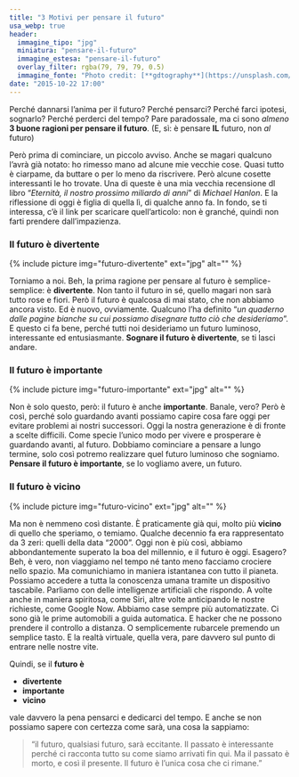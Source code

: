 ```yaml
---
title: "3 Motivi per pensare il futuro"
usa_webp: true
header:
  immagine_tipo: "jpg"
  miniatura: "pensare-il-futuro"
  immagine_estesa: "pensare-il-futuro"
  overlay_filter: rgba(79, 79, 79, 0.5)
  immagine_fonte: "Photo credit: [**gdtography**](https://unsplash.com/@gdtography)"
date: "2015-10-22 17:00"
---
```


Perché dannarsi l’anima per il futuro? Perché pensarci? Perché farci ipotesi, sognarlo? Perché perderci del tempo? Pare paradossale, ma ci sono _almeno_ **3 buone ragioni per pensare il futuro**. (E, sì: è pensare **IL** futuro, non _al_ futuro)

Però prima di cominciare, un piccolo avviso. Anche se magari qualcuno l’avrà già notato: ho rimesso mano ad alcune mie vecchie cose. Quasi tutto è ciarpame, da buttare o per lo meno da riscrivere. Però alcune cosette interessanti le ho trovate. Una di queste è una mia vecchia recensione dl libro “_Eternità, il nostro prossimo miliardo di anni_” di _Michael Hanlon_. E la riflessione di oggi è figlia di quella lì, di qualche anno fa. In fondo, se ti interessa, c’è il link per scaricare quell’articolo: non è granché, quindi non farti prendere dall’impazienza.

### Il futuro è divertente

{% include picture img="futuro-divertente" ext="jpg" alt="" %}

Torniamo a noi. Beh, la prima ragione per pensare al futuro è semplice-semplice: è **divertente**. Non tanto il futuro in sé, quello magari non sarà tutto rose e fiori. Però il futuro è qualcosa di mai stato, che non abbiamo ancora visto. Ed è nuovo, ovviamente. Qualcuno l’ha definito “_un quaderno dalle pagine bianche su cui possiamo disegnare tutto ciò che desideriamo_”. E questo ci fa bene, perché tutti noi desideriamo un futuro luminoso, interessante ed entusiasmante. **Sognare il futuro è divertente**, se ti lasci andare.

### Il futuro è importante

{% include picture img="futuro-importante" ext="jpg" alt="" %}

Non è solo questo, però: il futuro è anche **importante**. Banale, vero? Però è così, perché solo guardando avanti possiamo capire cosa fare oggi per evitare problemi ai nostri successori. Oggi la nostra generazione è di fronte a scelte difficili. Come specie l’unico modo per vivere e prosperare è guardando avanti, al futuro. Dobbiamo cominciare a pensare a lungo termine, solo così potremo realizzare quel futuro luminoso che sogniamo. **Pensare il futuro è importante**, se lo vogliamo avere, un futuro.

### Il futuro è vicino

{% include picture img="futuro-vicino" ext="jpg" alt="" %}

Ma non è nemmeno così distante. È praticamente già qui, molto più **vicino** di quello che speriamo, o temiamo. Qualche decennio fa era rappresentato da 3 zeri: quelli della data “2000”. Oggi non è più così, abbiamo abbondantemente superato la boa del millennio, e il futuro è oggi. Esagero? Beh, è vero, non viaggiamo nel tempo né tanto meno facciamo crociere nello spazio. Ma comunichiamo in maniera istantanea con tutto il pianeta. Possiamo accedere a tutta la conoscenza umana tramite un dispositivo tascabile. Parliamo con delle intelligenze artificiali che rispondo. A volte anche in maniera spiritosa, come Siri, altre volte anticipando le nostre richieste, come Google Now. Abbiamo case sempre più automatizzate. Ci sono già le prime automobili a guida automatica. E hacker che ne possono prendere il controllo a distanza. O semplicemente rubarcele premendo un semplice tasto. E la realtà virtuale, quella vera, pare davvero sul punto di entrare nelle nostre vite.

Quindi, se il **futuro è**

  - **divertente**
  - **importante**
  - **vicino**

vale davvero la pena pensarci e dedicarci del tempo. E anche se non possiamo sapere con certezza come sarà, una cosa la sappiamo:

> “il futuro, qualsiasi futuro, sarà eccitante. Il passato è interessante perché ci racconta tutto su come siamo arrivati fin qui. Ma il passato è morto, e così il presente. Il futuro è l’unica cosa che ci rimane.”
